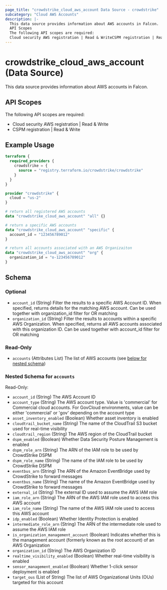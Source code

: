 ```yaml
---
page_title: "crowdstrike_cloud_aws_account Data Source - crowdstrike"
subcategory: "Cloud AWS Accounts"
description: |-
  This data source provides information about AWS accounts in Falcon.
  API Scopes
  The following API scopes are required:
  Cloud security AWS registration | Read & WriteCSPM registration | Read & Write
---
```


# crowdstrike_cloud_aws_account (Data Source)

This data source provides information about AWS accounts in Falcon.

## API Scopes

The following API scopes are required:

- Cloud security AWS registration | Read & Write
- CSPM registration | Read & Write


## Example Usage

```terraform
terraform {
  required_providers {
    crowdstrike = {
      source = "registry.terraform.io/crowdstrike/crowdstrike"
    }
  }
}

provider "crowdstrike" {
  cloud = "us-2"
}

# return all registered AWS accounts
data "crowdstrike_cloud_aws_account" "all" {}

# return a specific AWS accounts
data "crowdstrike_cloud_aws_account" "specific" {
  account_id = "123456789012"
}

# return all accounts associated with an AWS Organizaiton
data "crowdstrike_cloud_aws_account" "org" {
  organization_id = "o-123456789012"
}
```

<!-- schema generated by tfplugindocs -->
## Schema

### Optional

- `account_id` (String) Filter the results to a specific AWS Account ID. When specified, returns details for the matching AWS account. Can be used together with organization_id filter for OR matching
- `organization_id` (String) Filter the results to accounts within a specific AWS Organization. When specified, returns all AWS accounts associated with this organization ID. Can be used together with account_id filter for OR matching

### Read-Only

- `accounts` (Attributes List) The list of AWS accounts (see [below for nested schema](#nestedatt--accounts))

<a id="nestedatt--accounts"></a>
### Nested Schema for `accounts`

Read-Only:

- `account_id` (String) The AWS Account ID
- `account_type` (String) The AWS account type. Value is 'commercial' for Commercial cloud accounts. For GovCloud environments, value can be either 'commercial' or 'gov' depending on the account type
- `asset_inventory_enabled` (Boolean) Whether asset inventory is enabled
- `cloudtrail_bucket_name` (String) The name of the CloudTrail S3 bucket used for real-time visibility
- `cloudtrail_region` (String) The AWS region of the CloudTrail bucket
- `dspm_enabled` (Boolean) Whether Data Security Posture Management is enabled
- `dspm_role_arn` (String) The ARN of the IAM role to be used by CrowdStrike DSPM
- `dspm_role_name` (String) The name of the IAM role to be used by CrowdStrike DSPM
- `eventbus_arn` (String) The ARN of the Amazon EventBridge used by CrowdStrike to forward messages
- `eventbus_name` (String) The name of the Amazon EventBridge used by CrowdStrike to forward messages
- `external_id` (String) The external ID used to assume the AWS IAM role
- `iam_role_arn` (String) The ARN of the AWS IAM role used to access this AWS account
- `iam_role_name` (String) The name of the AWS IAM role used to access this AWS account
- `idp_enabled` (Boolean) Whether Identity Protection is enabled
- `intermediate_role_arn` (String) The ARN of the intermediate role used to assume the AWS IAM role
- `is_organization_management_account` (Boolean) Indicates whether this is the management account (formerly known as the root account) of an AWS Organization
- `organization_id` (String) The AWS Organization ID
- `realtime_visibility_enabled` (Boolean) Whether real-time visibility is enabled
- `sensor_management_enabled` (Boolean) Whether 1-click sensor deployment is enabled
- `target_ous` (List of String) The list of AWS Organizational Units (OUs) targeted for this account
